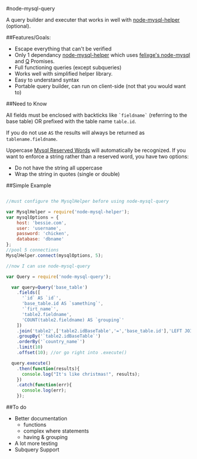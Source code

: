 #node-mysql-query

A query builder and executer that works in well with [node-mysql-helper](https://github.com/gdbate/node-mysql-helper) (optional).

##Features/Goals:

* Escape everything that can't be verified
* Only 1 dependancy [node-mysql-helper](https://github.com/gdbate/node-mysql-helper) which uses [felixge's node-mysql](https://github.com/felixge/node-mysql) and [Q](https://github.com/kriskowal/q) Promises.
* Full functioning queries (except subqueries)
* Works well with simplified helper library.
* Easy to understand syntax
* Portable query builder, can run on client-side (not that you would want to)

##Need to Know

All fields must be enclosed with backticks like ``` `fieldname` ``` (referring to the base table) OR prefixed with the table name ```table.id```.

If you do not use ```AS``` the results will always be returned as ``` tablename.fieldname ```.

Uppercase [Mysql Reserved Words](https://dev.mysql.com/doc/refman/5.7/en/keywords.html) will automatically be recognized. If you want to enforce a string rather than a reserved word, you have two options:
- Do not have the string all uppercase
- Wrap the string in quotes (single or double)

##Simple Example


```javascript

//must configure the MysqlHelper before using node-mysql-query

var MysqlHelper = require('node-mysql-helper');
var mysqlOptions = {
	host: 'bessie.com',
	user: 'username',
	password: 'chicken',
	database: 'dbname'
};
//pool 5 connections
MysqlHelper.connect(mysqlOptions, 5);

//now I can use node-mysql-query

var Query = require('node-mysql-query');

  var query=Query('base_table')
    .fields([
      '`id` AS `id`',
      'base_table.id AS `samething`',
      '`firt_name`',
      'table2.fieldname',
      'COUNT(table2.fieldname) AS `grouping`'
    ])
    .join('table2',['table2.idBaseTable','=','base_table.id'],'LEFT JOIN')
    .groupBy('`table2.idBaseTable`')
    .orderBy('`country_name`')
    .limit(10)
    .offset(10); //or go right into .execute()

  query.execute()
    .then(function(results){
      console.log("It's like christmas!", results);
    })
    .catch(function(err){
      console.log(err);
    });


```

##To do
* Better documentation
	* functions
	* complex where statements
	* having & grouping
* A lot more testing
* Subquery Support
